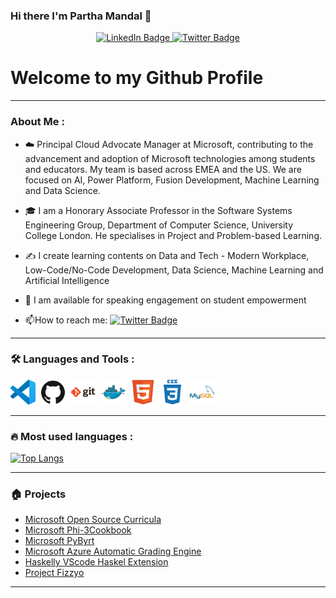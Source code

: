 ### Hi there I'm Partha Mandal 👋



<div id="badges" align="center">
  <a href="https://www.linkedin.com/in/partha-mandal-856801182">
    <img src="https://img.shields.io/badge/LinkedIn-blue?style=for-the-badge&logo=linkedin&logoColor=white" alt="LinkedIn Badge"/>
  </a>
  <a href="https://x.com/ParthaM57355838">
    <img src="https://img.shields.io/badge/Twitter-blue?style=for-the-badge&logo=twitter&logoColor=white" alt="Twitter Badge"/>
  </a>
</div>
<h1>
Welcome to my Github Profile
</h1>
</div>

---
### About Me :
- :cloud: Principal Cloud Advocate Manager at Microsoft, contributing to the advancement and adoption of Microsoft technologies among students and educators. My team is based across EMEA and the US. We are focused on AI, Power Platform, Fusion Development, Machine Learning and Data Science.
- :mortar_board: I am a Honorary Associate Professor in the Software Systems Engineering Group, Department of Computer Science, University College London. He specialises in Project and Problem-based Learning.
- ✍️ I create learning contents on Data and Tech - Modern Workplace, Low-Code/No-Code Development, Data Science, Machine Learning and Artificial Intelligence
- :loudspeaker: I am available for speaking engagement on student empowerment

- :mailbox:How to reach me: [![Twitter Badge](https://img.shields.io/badge/Twitter-blue?style=for-the-badge&logo=twitter&logoColor=white)](https://twitter.com/lee_stott)

---

### :hammer_and_wrench: Languages and Tools :
<div>

  <img src="https://github.com/devicons/devicon/blob/master/icons/vscode/vscode-original.svg" title="VSCode"  alt="VSCode" width="40" height="40"/>&nbsp;
  <img src="https://github.com/devicons/devicon/blob/master/icons/github/github-original.svg" title="Github" alt="Github" width="40" height="40"/>&nbsp;
  <img src="https://github.com/devicons/devicon/blob/master/icons/git/git-original-wordmark.svg" title="Git" alt="Git" width="40" height="40"/>&nbsp;
  <img src="https://github.com/devicons/devicon/blob/master/icons/docker/docker-original.svg" title="Docker" alt="Docker" width="40" height="40"/>&nbsp;
  <img src="https://github.com/devicons/devicon/blob/master/icons/html5/html5-original.svg" title="HTML5" alt="HTML" width="40" height="40"/>&nbsp;
  <img src="https://github.com/devicons/devicon/blob/master/icons/css3/css3-plain-wordmark.svg"  title="CSS3" alt="CSS" width="40" height="40"/>&nbsp;
  <img src="https://github.com/devicons/devicon/blob/master/icons/mysql/mysql-original-wordmark.svg" title="MySQL"  alt="MySQL" width="40" height="40"/>&nbsp;
</div>

---

### :fire: Most used languages :

[![Top Langs](https://github-readme-stats.vercel.app/api/top-langs/?username=leestott&layout=compact)](https://github.com/anuraghazra/github-readme-stats)

---

### :house: Projects

- [Microsoft Open Source Curricula](https://aka.ms/curricula)
- [Microsoft Phi-3Cookbook](https://github.com/microsoft/phi-3cookbook)
- [Microsoft PyByrt](https://github.com/microsoft/pybryt)
- [Microsoft Azure Automatic Grading Engine](https://github.com/microsoft/AzureAutomaticGradingEngine)
- [Haskelly VScode Haskel Extension](https://marketplace.visualstudio.com/items?itemName=UCL.haskelly)
- [Project Fizzyo](https://github.com/Fizzyo)

---

